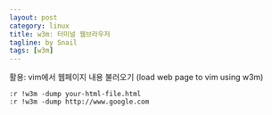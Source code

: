 ```yaml
---
layout: post
category: linux
title: w3m: 터미널 웹브라우저
tagline: by Snail
tags: [w3m]
---
```


활용: vim에서 웹페이지 내용 불러오기
(load web page to vim using w3m)

```
:r !w3m -dump your-html-file.html
:r !w3m -dump http://www.google.com
```
